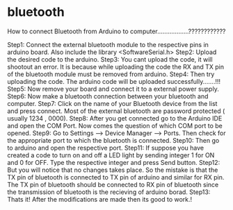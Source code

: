 # bluetooth

How to connect Bluetooth from Arduino to computer..................????????????

Step1: Connect the external bluetooth module to the respective pins in arduino board. Also include the library <SoftwareSerial.h>
Step2: Upload the desired code to the arduino.
Step3: You cant upload the code, it will shootout an error. It is because while uploading the code the RX and TX pin of the bluetooth module must be removed from arduino.
Step4: Then try uploading the code. The arduino code will be uploaded successfully.......!!!
Step5: Now remove your board and connect it to a external power supply.
Step6: Now make a bluetooth connection between your bluetooth and computer.
Step7: Click on the name of your Bluetooth device from the list and press connect. Most of the external bluetooth are password protected ( usually 1234 , 0000).
Step8: After you get connected go to the Arduino IDE and open the COM Port. Now comes the question of which COM port to be opened.
Step9: Go to Settings --> Device Manager --> Ports. Then check for the appropriate port to which the bluetooth is connected. 
Step10: Then go to arduino and open the respective port. 
Step11: If suppose you have created a code to turn on and off a LED light by sending integer 1 for ON and 0 for OFF. Type the respective integer and press Send button.
Step12: But you will notice that no changes takes place. So the mistake is that the TX pin of bluetooth is connected to TX pin of arduino and similar for RX pin.
        The TX pin of bluetooth should be connected to RX pin of bluetooth since the transmission of bluetooth is the recieving of arduino borad.
Step13: Thats it! After the modifications are made then its good to work.!
		
